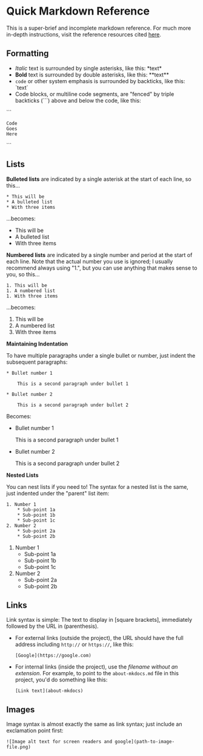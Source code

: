 # Quick Markdown Reference

This is a super-brief and incomplete markdown reference. For much more in-depth instructions, visit the reference resources cited [here](about-mkdocs#important-mkdocs-references).

## Formatting

* *Italic* text is surrounded by single asterisks, like this: \*text\*
* **Bold** text is surrounded by double asterisks, like this: \*\*text\*\*
* `code` or other system emphasis is surrounded by backticks, like this: \`text\`
* Code blocks, or multiline code segments, are "fenced" by triple backticks (\`\`\`) above and below the code, like this:

\`\`\`
```
Code
Goes
Here
```
\`\`\`

## Lists

**Bulleted lists** are indicated by a single asterisk at the start of each line, so this...

```
* This will be
* A bulleted list
* With three items
```

...becomes:

* This will be
* A bulleted list
* With three items

**Numbered lists** are indicated by a single number and period at the start of each line. Note that the actual number you use is ignored; I usually recommend always using "1.", but you can use anything that makes sense to you, so this...

```
1. This will be
1. A numbered list
1. With three items
```

...becomes:

1. This will be
1. A numbered list
1. With three items

**Maintaining Indentation**

To have multiple paragraphs under a single bullet or number, just indent the subsequent paragraphs:

```
* Bullet number 1

    This is a second paragraph under bullet 1

* Bullet number 2

    This is a second paragraph under bullet 2
```
Becomes:

* Bullet number 1

    This is a second paragraph under bullet 1

* Bullet number 2

    This is a second paragraph under bullet 2


**Nested Lists**

You can nest lists if you need to! The syntax for a nested list is the same, just indented under the "parent" list item:

```
1. Number 1
    * Sub-point 1a
    * Sub-point 1b
    * Sub-point 1c
2. Number 2
    * Sub-point 2a
    * Sub-point 2b
```

1. Number 1
    * Sub-point 1a
    * Sub-point 1b
    * Sub-point 1c
2. Number 2
    * Sub-point 2a
    * Sub-point 2b


## Links

Link syntax is simple: The text to display in \[square brackets\], immediately followed by the URL in \(parenthesis\).

* For external links (outside the project), the URL should have the full address including `http://` or `https://`, like this:
    
    ```
    [Google](https://google.com)
    ```

* For internal links (inside the project), use the *filename without an extension*. For example, to point to the `about-mkdocs.md` file in this project, you'd do something like this:

    ```
    [Link text](about-mkdocs)
    ```

## Images

Image syntax is almost exactly the same as link syntax; just include an exclamation point first:

```
![Image alt text for screen readers and google](path-to-image-file.png)
```

